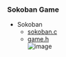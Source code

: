 ### Sokoban Game
* Sokoban
    * [sokoban.c](https://github.com/csbyun-data/C-Pro/blob/main/chap06/Sokoban/sokoban.c)
    * [game.h](https://github.com/csbyun-data/C-Pro/blob/main/chap06/Sokoban/game.h)  
    ![image](https://github.com/user-attachments/assets/2a3a2b7d-38c7-480d-8542-fa9b74871d47)

